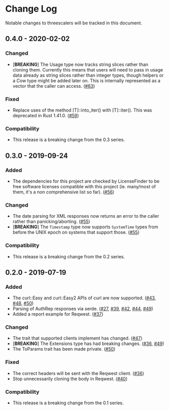 # Change Log

Notable changes to threescalers will be tracked in this document.

## 0.4.0 - 2020-02-02

### Changed

- [__BREAKING__] The Usage type now tracks string slices rather than cloning them.
  Currently this means that users will need to pass in usage data already as string
  slices rather than integer types, though helpers or a Cow type might be added
  later on. This is internally represented as a vector that the caller can access.
  ([#63](https://github.com/3scale-rs/threescalers/pull/63))

### Fixed

- Replace uses of the method [T]::into_iter() with [T]::iter(). This was deprecated
  in Rust 1.41.0. ([#59](https://github.com/3scale-rs/threescalers/pull/59))

### Compatibility

- This release is a breaking change from the 0.3 series.

## 0.3.0 - 2019-09-24

### Added

- The dependencies for this project are checked by LicenseFinder to be free
  software licenses compatible with this project (ie. many/most of them, it's
  a non comprehensive list so far). ([#56](https://github.com/3scale-rs/threescalers/pull/56))

### Changed

- The date parsing for XML responses now returns an error to the caller rather
  than panicking/aborting. ([#55](https://github.com/3scale-rs/threescalers/pull/55))
- [__BREAKING__] The `Timestamp` type now supports `SystemTime` types from
  before the UNIX epoch on systems that support those. ([#55](https://github.com/3scale-rs/threescalers/pull/55))

### Compatibility

- This release is a breaking change from the 0.2 series.

## 0.2.0 - 2019-07-19

### Added

- The curl::Easy and curl::Easy2 APIs of curl are now supported. ([#43](https://github.com/3scale-rs/threescalers/pull/43), [#48](https://github.com/3scale-rs/threescalers/pull/48), [#50](https://github.com/3scale-rs/threescalers/pull/50))
- Parsing of AuthRep responses via serde. ([#27](https://github.com/3scale-rs/threescalers/pull/27), [#39](https://github.com/3scale-rs/threescalers/pull/39), [#42](https://github.com/3scale-rs/threescalers/pull/42), [#44](https://github.com/3scale-rs/threescalers/pull/44), [#49](https://github.com/3scale-rs/threescalers/pull/49))
- Added a report example for Reqwest. ([#37](https://github.com/3scale-rs/threescalers/pull/37))

### Changed

- The trait that supported clients implement has changed. ([#47](https://github.com/3scale-rs/threescalers/pull/47))
- [__BREAKING__] The Extensions type has had breaking changes. ([#36](https://github.com/3scale-rs/threescalers/pull/36), [#49](https://github.com/3scale-rs/threescalers/pull/49))
- The ToParams trait has been made private. ([#50](https://github.com/3scale-rs/threescalers/pull/50))

### Fixed

- The correct headers will be sent with the Reqwest client. ([#36](https://github.com/3scale-rs/threescalers/pull/36))
- Stop unnecessarily cloning the body in Reqwest. ([#40](https://github.com/3scale-rs/threescalers/pull/40))

### Compatibility

- This release is a breaking change from the 0.1 series.
